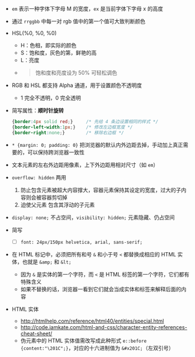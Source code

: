 - `em` 表示一种字体下字母 M 的宽度，`ex` 是当前字体下字母 x 的高度
- 通过 `rrggbb` 中每一对 rgb 值中的第一个值可大致判断颜色
- HSL(%0, %0, %0)
    - H：色相，即实际的颜色
    - S：饱和度，灰色的第，鲜艳的高
    - L：亮度
    - > 饱和度和亮度设为 50% 可轻松调色
- RGB 和 HSL 都支持 Alpha 通道，用于设置颜色不透明度
    - 1 完全不透明，0 完全透明
- 简写属性：**顺时针旋转**

    ```css
    {border:4px solid red;}     /* 先给 4 条边设置相同的样式 */ 
    {border-left-width:1px;}    /* 修改左边框宽度 */ 
    {border-right:none;}        /* 移除右边框 */
    ```

- `* {margin: 0; padding: 0}` 把浏览器的默认内外边距去掉，手动加上真正需要的，可以保持跨浏览器一致性
- 文本元素的左右外边距用像素，上下外边距用相对尺寸（如 `em`）
- `overflow: hidden` 两用
    1. 防止包含元素被超大内容撑大，容器元素保持其设定的宽度，过大的子内容则会被容器剪切掉
    2. 迫使父元素 包含其浮动的子元素
- `display: none;` 不占空间，`visibility: hidden;` 元素隐藏、仍占空间
- 简写
    - [ ] `font: 24px/150px helvetica, arial, sans-serif;`
- 在 HTML 标记中，必须把所有和号 `&` 和小于号 `<` 都替换成相应的 HTML 实体，也就是 `&amp;` 和 `&lt;`
    - 因为 `&` 是实体的第一个字符，而 `<` 是 HTML 标签的第一个字符，它们都有特殊含义
    - 如果不替换的话，浏览器一看到它们就会当成实体和标签来解释后面的内容
- HTML 实体
    - http://htmlhelp.com/reference/html40/entities/special.html
    - http://code.iamkate.com/html-and-css/character-entity-references-cheat-sheet/
    - 伪元素中的 HTML 实体值需改写成此种形式 `e::before {content:"\201C";}`，对应的十六进制值为 `&#x201C;`（左双引号）